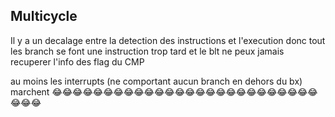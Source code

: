 ## Multicycle

Il y a un decalage entre la detection des instructions et l'execution donc tout les branch se font une instruction trop tard et le blt ne peux jamais recuperer l'info des flag du CMP 

au moins les interrupts (ne comportant aucun branch en dehors du bx) marchent 😂😂😂😂😂😂😂😂😂😂😂😂😂😂😂😂😂😂😂😂😂😂😂😂😂😂😂😂😂
